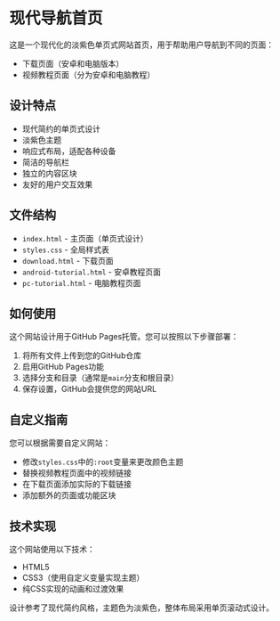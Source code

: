 # 现代导航首页

这是一个现代化的淡紫色单页式网站首页，用于帮助用户导航到不同的页面：
- 下载页面（安卓和电脑版本）
- 视频教程页面（分为安卓和电脑教程）

## 设计特点

- 现代简约的单页式设计
- 淡紫色主题
- 响应式布局，适配各种设备
- 简洁的导航栏
- 独立的内容区块
- 友好的用户交互效果

## 文件结构

- `index.html` - 主页面（单页式设计）
- `styles.css` - 全局样式表
- `download.html` - 下载页面
- `android-tutorial.html` - 安卓教程页面
- `pc-tutorial.html` - 电脑教程页面

## 如何使用

这个网站设计用于GitHub Pages托管。您可以按照以下步骤部署：

1. 将所有文件上传到您的GitHub仓库
2. 启用GitHub Pages功能
3. 选择分支和目录（通常是`main`分支和根目录）
4. 保存设置，GitHub会提供您的网站URL

## 自定义指南

您可以根据需要自定义网站：

- 修改`styles.css`中的`:root`变量来更改颜色主题
- 替换视频教程页面中的视频链接
- 在下载页面添加实际的下载链接
- 添加额外的页面或功能区块

## 技术实现

这个网站使用以下技术：
- HTML5
- CSS3（使用自定义变量实现主题）
- 纯CSS实现的动画和过渡效果

设计参考了现代简约风格，主题色为淡紫色，整体布局采用单页滚动式设计。 